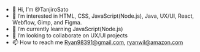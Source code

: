 - 👋 Hi, I’m @TanjiroSato
- 👀 I’m interested in HTML, CSS, JavaScript(Node.js), Java, UX/UI, React, Webflow, Gimp, and Figma.
- 🌱 I’m currently learning JavaScript(Node.js)
- 💞️ I’m looking to collaborate on UX/UI projects
- 📫 How to reach me Ryan98391@gmail.com, ryanwil@amazon.com

<!---
TanjiroSato/TanjiroSato is a ✨ special ✨ repository because its `README.md` (this file) appears on your GitHub profile.
You can click the Preview link to take a look at your changes.
--->

